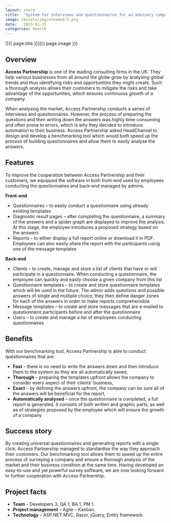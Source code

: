 ```yaml
---
layout: story
title:  "System for interviews and questionnaires for an advisory company"
image: /assets/img/unnamed-5.png
date:   2023-01-21
categories: health
---
```


![{{ page.title }}]({{ page.image }})

## Overview
**Access Partnership** is one of the leading consulting firms in the UK. They help various businesses from all around the globe grow by analysing global trends and thus identifying risks and opportunities they might create. Such a thorough analysis allows their customers to mitigate the risks and take advantage of the opportunities, which ensures continuous growth of a company.

When analysing the market, Access Partnership conducts a series of interviews and questionnaires. However, the process of preparing the questions and then writing down the answers was highly time-consuming and often prone to errors, which is why they decided to introduce automation to their business. Access Partnership asked HeadChannel to design and develop a benchmarking tool which would both speed up the process of building questionnaires and allow them to easily analyse the answers.


## Features
To improve the cooperation between Access Partnership and their customers, we equipped the software in both front-end used by employees conducting the questionnaires and back-end managed by admins.

**Front-end**

- Questionnaires – to easily conduct a questionnaire using already existing templates
- Diagnostic result pages – after completing the questionnaire, a summary of the answers and a spider graph are displayed to improve the analysis. At this stage, the employee introduces a proposed strategy based on the answers
- Reports – to either display a full report online or download it in PDF. Employees can also easily share the report with the participants using one of the message templates

**Back-end**

- Clients – to create, manage and store a list of clients that have or will participate in a questionnaire. When conducting a questionnaire, the employee can quickly and easily choose a given company from this list
- Questionnaire templates – to create and store questionnaire templates which will be used in the future. The admin adds questions and possible answers of single and multiple choice, they then define danger zones for each of the answers in order to make reports comprehensible
- Message templates – to create and store messages that are e-mailed to questionnaire participants before and after the questionnaire
- Users – to create and manage a list of employees conducting questionnaires

## Benefits
With our benchmarking tool, Access Partnership is able to conduct questionnaires that are:

- **Fast** – there is no need to write the answers down and then introduce them to the system as they are all automatically saved,
- **Thorough** – preparing the templates upfront allows the company to consider every aspect of their clients’ business,
- **Exact** – by defining the answers upfront, the company can be sure all of the answers will be beneficial for the report,
- **Automatically analysed** – once the questionnaire is completed, a full report is generated. It consists of both written and graphic parts, as well as of strategies proposed by the employee which will ensure the growth of a company

## Success story
By creating universal questionnaires and generating reports with a single click, Access Partnership managed to standardise the way they approach their customers. Our benchmarking tool allows them to speed up the entire process of surveying a company and ensure a thorough analysis of the market and their business condition at the same time. Having developed an easy-to-use and yet powerful survey software, we are now looking forward to further cooperation with Access Partnership.

## Project facts
- **Team** – Developers 3, QA 1, BA 1, PM 1.
- **Project management** – Agile – Kanban.
- **Technology** – ASP.NET MVC, Razor, jQuery, Entity framework.
